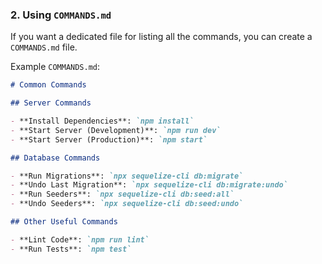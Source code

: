 
### 2. **Using `COMMANDS.md`**

If you want a dedicated file for listing all the commands, you can create a `COMMANDS.md` file.

Example `COMMANDS.md`:
```markdown
# Common Commands

## Server Commands

- **Install Dependencies**: `npm install`
- **Start Server (Development)**: `npm run dev`
- **Start Server (Production)**: `npm start`

## Database Commands

- **Run Migrations**: `npx sequelize-cli db:migrate`
- **Undo Last Migration**: `npx sequelize-cli db:migrate:undo`
- **Run Seeders**: `npx sequelize-cli db:seed:all`
- **Undo Seeders**: `npx sequelize-cli db:seed:undo`

## Other Useful Commands

- **Lint Code**: `npm run lint`
- **Run Tests**: `npm test`
